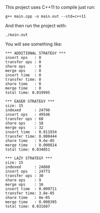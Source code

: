 This project uses C++11 to compile just run:

```
g++ main.cpp -o main.out --std=c++11
```

And then run the project with:

```
./main.out
```

You will see something like:

```
*** ADDITIONAL STRATEGY ***
insert ops   : 0
transfer ops : 0
share ops    : 0
merge ops    : 0
insert time  : 0
transfer time: 0
share time   : 0
merge time   : 0
total time: 0.019995

*** EAGER STRATEGY ***
size: 15
indexed      : 24796
insert ops   : 49546
transfer ops : 60
share ops    : 18
merge ops    : 32
insert time  : 0.011934
transfer time: 0.000444
share time   : 9.6e-05
merge time   : 0.000814
total time: 0.034851

*** LAZY STRATEGY ***
size: 15
indexed      : 24808
insert ops   : 24773
transfer ops : 30
share ops    : 9
merge ops    : 16
insert time  : 0.009711
transfer time: 3.8e-05
share time   : 8e-05
merge time   : 0.000395
total time: 0.031687
```
